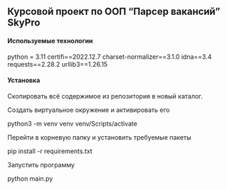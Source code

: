 ## Курсовой проект по ООП “Парсер вакансий” SkyPro

#### Используемые технологии

python = 3.11
certifi==2022.12.7
charset-normalizer==3.1.0
idna==3.4
requests==2.28.2
urllib3==1.26.15

#### Установка

Скопировать всё содержимое из репозитория в новый каталог.

Создать виртуальное окружение и активировать его

python3 -m venv venv venv/Scripts/activate

Перейти в корневую папку и установить требуемые пакеты

pip install -r requirements.txt

Запустить программу

python main.py
